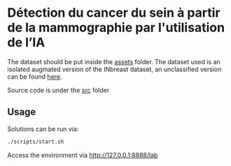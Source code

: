 # Détection du cancer du sein à partir de la mammographie par l'utilisation de l’IA

The dataset should be put inside the [assets](./assets/tp.pdf) folder.
The dataset used is an isolated augmated version of the INbreast dataset, an unclassified version can be found [here](https://www.kaggle.com/datasets/eoussama/breast-cancer-mammograms/data).

Source code is under the [src](./src/) folder

## Usage

Solutions can be run via:

```sh
./scripts/start.sh
```

Access the environment via http://127.0.0.1:8888/lab
